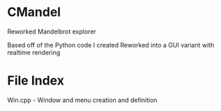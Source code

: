 # CMandel
Reworked Mandelbrot explorer

Based off of the Python code I created
Reworked into a GUI variant with realtime rendering

# File Index    
Win.cpp - Window and menu creation and definition
